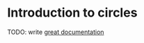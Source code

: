 # Introduction to circles

TODO: write [great documentation](http://jacobian.org/writing/what-to-write/)
